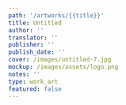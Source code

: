 ```yaml
---
path: '/artworks/{{title}}'
title: Untitled
author: ''
translator: ''
publisher: ''
publish_date: ''
cover: /images/untitled-7.jpg
mockup: /images/assets/logo.png
notes: ''
type: work_art
featured: false
---
```


